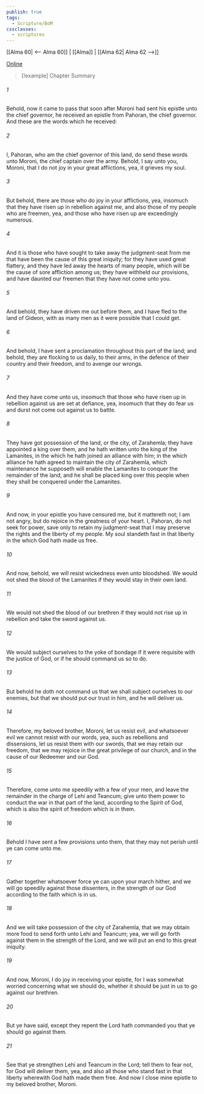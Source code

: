 ```yaml
---
publish: true
tags:
  - Scripture/BoM
cssclasses:
  - scriptures
---
```

[[Alma 60| <-- Alma 60]] | [[Alma]] | [[Alma 62| Alma 62 -->]]

[Online](https://churchofjesuschrist.org/study/scriptures/bofm/alma/61?lang=eng)

>[!example] Chapter Summary
>
###### 1
Behold, now it came to pass that soon after Moroni had sent his epistle unto the chief governor, he received an epistle from Pahoran, the chief governor. And these are the words which he received:
###### 2
I, Pahoran, who am the chief governor of this land, do send these words unto Moroni, the chief captain over the army. Behold, I say unto you, Moroni, that I do not joy in your great afflictions, yea, it grieves my soul.
###### 3
But behold, there are those who do joy in your afflictions, yea, insomuch that they have risen up in rebellion against me, and also those of my people who are freemen, yea, and those who have risen up are exceedingly numerous.
###### 4
And it is those who have sought to take away the judgment-seat from me that have been the cause of this great iniquity; for they have used great flattery, and they have led away the hearts of many people, which will be the cause of sore affliction among us; they have withheld our provisions, and have daunted our freemen that they have not come unto you.
###### 5
And behold, they have driven me out before them, and I have fled to the land of Gideon, with as many men as it were possible that I could get.
###### 6
And behold, I have sent a proclamation throughout this part of the land; and behold, they are flocking to us daily, to their arms, in the defence of their country and their freedom, and to avenge our wrongs.
###### 7
And they have come unto us, insomuch that those who have risen up in rebellion against us are set at defiance, yea, insomuch that they do fear us and durst not come out against us to battle.
###### 8
They have got possession of the land, or the city, of Zarahemla; they have appointed a king over them, and he hath written unto the king of the Lamanites, in the which he hath joined an alliance with him; in the which alliance he hath agreed to maintain the city of Zarahemla, which maintenance he supposeth will enable the Lamanites to conquer the remainder of the land, and he shall be placed king over this people when they shall be conquered under the Lamanites.
###### 9
And now, in your epistle you have censured me, but it mattereth not; I am not angry, but do rejoice in the greatness of your heart. I, Pahoran, do not seek for power, save only to retain my judgment-seat that I may preserve the rights and the liberty of my people. My soul standeth fast in that liberty in the which God hath made us free.
###### 10
And now, behold, we will resist wickedness even unto bloodshed. We would not shed the blood of the Lamanites if they would stay in their own land.
###### 11
We would not shed the blood of our brethren if they would not rise up in rebellion and take the sword against us.
###### 12
We would subject ourselves to the yoke of bondage if it were requisite with the justice of God, or if he should command us so to do.
###### 13
But behold he doth not command us that we shall subject ourselves to our enemies, but that we should put our trust in him, and he will deliver us.
###### 14
Therefore, my beloved brother, Moroni, let us resist evil, and whatsoever evil we cannot resist with our words, yea, such as rebellions and dissensions, let us resist them with our swords, that we may retain our freedom, that we may rejoice in the great privilege of our church, and in the cause of our Redeemer and our God.
###### 15
Therefore, come unto me speedily with a few of your men, and leave the remainder in the charge of Lehi and Teancum; give unto them power to conduct the war in that part of the land, according to the Spirit of God, which is also the spirit of freedom which is in them.
###### 16
Behold I have sent a few provisions unto them, that they may not perish until ye can come unto me.
###### 17
Gather together whatsoever force ye can upon your march hither, and we will go speedily against those dissenters, in the strength of our God according to the faith which is in us.
###### 18
And we will take possession of the city of Zarahemla, that we may obtain more food to send forth unto Lehi and Teancum; yea, we will go forth against them in the strength of the Lord, and we will put an end to this great iniquity.
###### 19
And now, Moroni, I do joy in receiving your epistle, for I was somewhat worried concerning what we should do, whether it should be just in us to go against our brethren.
###### 20
But ye have said, except they repent the Lord hath commanded you that ye should go against them.
###### 21
See that ye strengthen Lehi and Teancum in the Lord; tell them to fear not, for God will deliver them, yea, and also all those who stand fast in that liberty wherewith God hath made them free. And now I close mine epistle to my beloved brother, Moroni.



